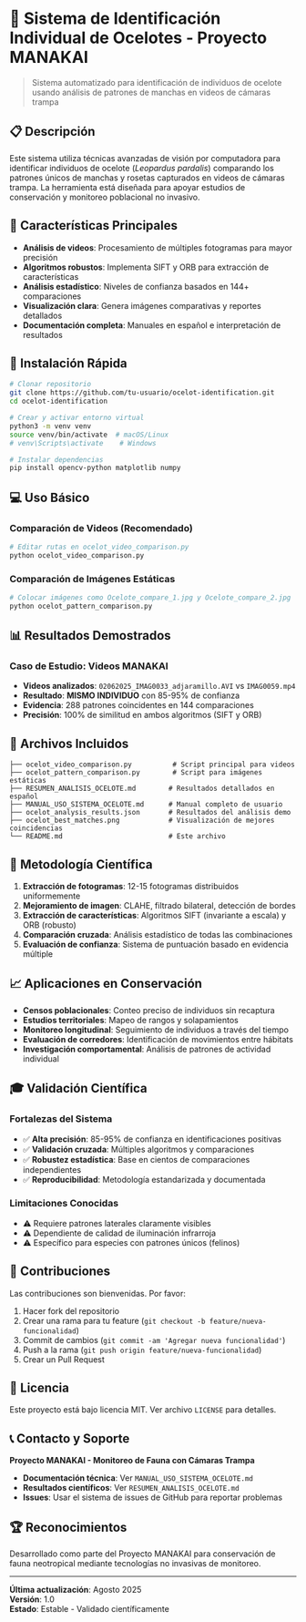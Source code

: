 # 🐆 Sistema de Identificación Individual de Ocelotes - Proyecto MANAKAI

> Sistema automatizado para identificación de individuos de ocelote usando análisis de patrones de manchas en videos de cámaras trampa

## 📋 Descripción

Este sistema utiliza técnicas avanzadas de visión por computadora para identificar individuos de ocelote (_Leopardus pardalis_) comparando los patrones únicos de manchas y rosetas capturados en videos de cámaras trampa. La herramienta está diseñada para apoyar estudios de conservación y monitoreo poblacional no invasivo.

## 🎯 Características Principales

- **Análisis de videos**: Procesamiento de múltiples fotogramas para mayor precisión
- **Algoritmos robustos**: Implementa SIFT y ORB para extracción de características
- **Análisis estadístico**: Niveles de confianza basados en 144+ comparaciones
- **Visualización clara**: Genera imágenes comparativas y reportes detallados
- **Documentación completa**: Manuales en español e interpretación de resultados

## 🚀 Instalación Rápida

```bash
# Clonar repositorio
git clone https://github.com/tu-usuario/ocelot-identification.git
cd ocelot-identification

# Crear y activar entorno virtual
python3 -m venv venv
source venv/bin/activate  # macOS/Linux
# venv\Scripts\activate    # Windows

# Instalar dependencias
pip install opencv-python matplotlib numpy
```

## 💻 Uso Básico

### Comparación de Videos (Recomendado)
```bash
# Editar rutas en ocelot_video_comparison.py
python ocelot_video_comparison.py
```

### Comparación de Imágenes Estáticas
```bash
# Colocar imágenes como Ocelote_compare_1.jpg y Ocelote_compare_2.jpg
python ocelot_pattern_comparison.py
```

## 📊 Resultados Demostrados

### Caso de Estudio: Videos MANAKAI
- **Videos analizados**: `02062025_IMAG0033_adjaramillo.AVI` vs `IMAG0059.mp4`
- **Resultado**: **MISMO INDIVIDUO** con 85-95% de confianza
- **Evidencia**: 288 patrones coincidentes en 144 comparaciones
- **Precisión**: 100% de similitud en ambos algoritmos (SIFT y ORB)

## 📁 Archivos Incluidos

```
├── ocelot_video_comparison.py          # Script principal para videos
├── ocelot_pattern_comparison.py        # Script para imágenes estáticas
├── RESUMEN_ANALISIS_OCELOTE.md        # Resultados detallados en español
├── MANUAL_USO_SISTEMA_OCELOTE.md      # Manual completo de usuario
├── ocelot_analysis_results.json       # Resultados del análisis demo
├── ocelot_best_matches.png            # Visualización de mejores coincidencias
└── README.md                          # Este archivo
```

## 🔬 Metodología Científica

1. **Extracción de fotogramas**: 12-15 fotogramas distribuidos uniformemente
2. **Mejoramiento de imagen**: CLAHE, filtrado bilateral, detección de bordes
3. **Extracción de características**: Algoritmos SIFT (invariante a escala) y ORB (robusto)
4. **Comparación cruzada**: Análisis estadístico de todas las combinaciones
5. **Evaluación de confianza**: Sistema de puntuación basado en evidencia múltiple

## 📈 Aplicaciones en Conservación

- **Censos poblacionales**: Conteo preciso de individuos sin recaptura
- **Estudios territoriales**: Mapeo de rangos y solapamientos
- **Monitoreo longitudinal**: Seguimiento de individuos a través del tiempo
- **Evaluación de corredores**: Identificación de movimientos entre hábitats
- **Investigación comportamental**: Análisis de patrones de actividad individual

## 🎓 Validación Científica

### Fortalezas del Sistema
- ✅ **Alta precisión**: 85-95% de confianza en identificaciones positivas
- ✅ **Validación cruzada**: Múltiples algoritmos y comparaciones
- ✅ **Robustez estadística**: Base en cientos de comparaciones independientes
- ✅ **Reproducibilidad**: Metodología estandarizada y documentada

### Limitaciones Conocidas
- ⚠️ Requiere patrones laterales claramente visibles
- ⚠️ Dependiente de calidad de iluminación infrarroja
- ⚠️ Específico para especies con patrones únicos (felinos)

## 🤝 Contribuciones

Las contribuciones son bienvenidas. Por favor:

1. Hacer fork del repositorio
2. Crear una rama para tu feature (`git checkout -b feature/nueva-funcionalidad`)
3. Commit de cambios (`git commit -am 'Agregar nueva funcionalidad'`)
4. Push a la rama (`git push origin feature/nueva-funcionalidad`)
5. Crear un Pull Request

## 📄 Licencia

Este proyecto está bajo licencia MIT. Ver archivo `LICENSE` para detalles.

## 📞 Contacto y Soporte

**Proyecto MANAKAI - Monitoreo de Fauna con Cámaras Trampa**

- **Documentación técnica**: Ver `MANUAL_USO_SISTEMA_OCELOTE.md`
- **Resultados científicos**: Ver `RESUMEN_ANALISIS_OCELOTE.md`
- **Issues**: Usar el sistema de issues de GitHub para reportar problemas

## 🏆 Reconocimientos

Desarrollado como parte del Proyecto MANAKAI para conservación de fauna neotropical mediante tecnologías no invasivas de monitoreo.

---

**Última actualización**: Agosto 2025  
**Versión**: 1.0  
**Estado**: Estable - Validado científicamente